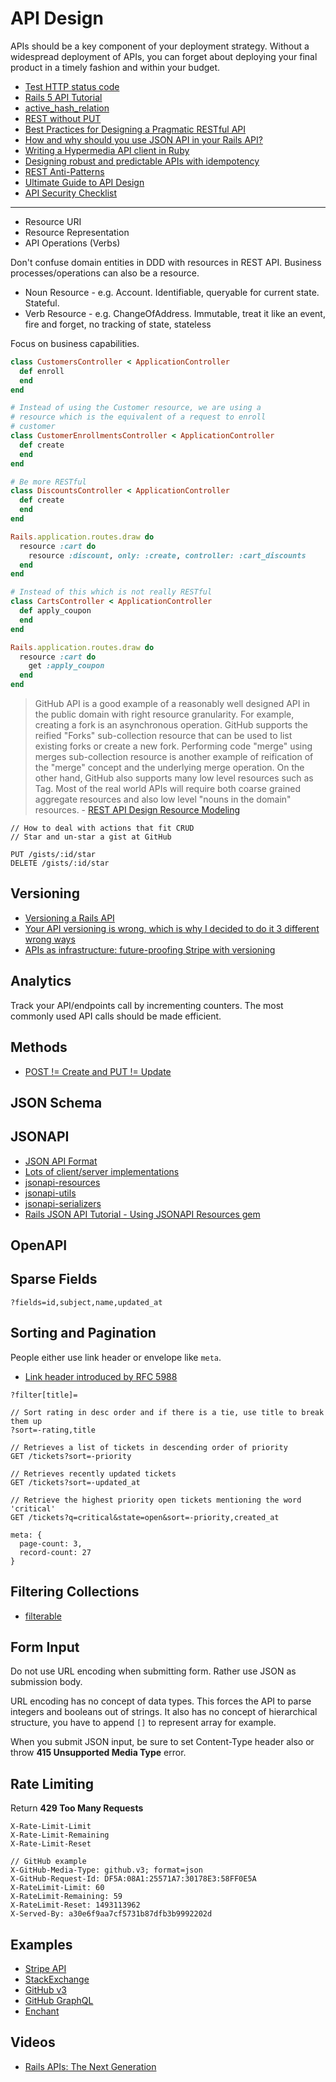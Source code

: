 # API Design

APIs should be a key component of your deployment strategy. Without a widespread deployment of APIs, you can forget about deploying your final product in a timely fashion and within your budget.

* [Test HTTP status code](http://httpstat.us/)
* [Rails 5 API Tutorial](https://github.com/vasilakisfil/rails5_api_tutorial)
* [active_hash_relation](https://github.com/kollegorna/active_hash_relation)
* [REST without PUT](https://www.thoughtworks.com/radar/techniques/rest-without-put)
* [Best Practices for Designing a Pragmatic RESTful API](http://www.vinaysahni.com/best-practices-for-a-pragmatic-restful-api)
* [How and why should you use JSON API in your Rails API?](http://blog.arkency.com/2016/02/how-and-why-should-you-use-json-api-in-your-rails-api/)
* [Writing a Hypermedia API client in Ruby](https://robots.thoughtbot.com/writing-a-hypermedia-api-client-in-ruby)
* [Designing robust and predictable APIs with idempotency](https://stripe.com/blog/idempotency)
* [REST Anti-Patterns](https://www.infoq.com/articles/rest-anti-patterns)
* [Ultimate Guide to API Design](https://blog.qmo.io/ultimate-guide-to-api-design/)
* [API Security Checklist](https://github.com/shieldfy/API-Security-Checklist)

---

* Resource URI
* Resource Representation
* API Operations (Verbs)

Don't confuse domain entities in DDD with resources in REST API. Business processes/operations can also be a resource.

* Noun Resource - e.g. Account. Identifiable, queryable for current state. Stateful.
* Verb Resource - e.g. ChangeOfAddress. Immutable, treat it like an event, fire and forget, no tracking of state, stateless

Focus on business capabilities.

```ruby
class CustomersController < ApplicationController
  def enroll
  end
end

# Instead of using the Customer resource, we are using a
# resource which is the equivalent of a request to enroll
# customer
class CustomerEnrollmentsController < ApplicationController
  def create
  end
end

# Be more RESTful
class DiscountsController < ApplicationController
  def create
  end
end

Rails.application.routes.draw do
  resource :cart do
    resource :discount, only: :create, controller: :cart_discounts
  end
end

# Instead of this which is not really RESTful
class CartsController < ApplicationController
  def apply_coupon
  end
end

Rails.application.routes.draw do
  resource :cart do
    get :apply_coupon
  end
end
```

> GitHub API is a good example of a reasonably well designed API in the public domain with right resource granularity. For example, creating a fork is an asynchronous operation. GitHub supports the reified "Forks" sub-collection resource that can be used to list existing forks or create a new fork. Performing code "merge" using merges sub-collection resource is another example of reification of the "merge" concept and the underlying merge operation. On the other hand, GitHub also supports many low level resources such as Tag. Most of the real world APIs will require both coarse grained aggregate resources and also low level "nouns in the domain" resources. - [REST API Design Resource Modeling](https://www.thoughtworks.com/insights/blog/rest-api-design-resource-modeling)

```
// How to deal with actions that fit CRUD
// Star and un-star a gist at GitHub

PUT /gists/:id/star
DELETE /gists/:id/star
```

## Versioning

* [Versioning a Rails API](https://chriskottom.com/blog/2017/04/versioning-a-rails-api/)
* [Your API versioning is wrong, which is why I decided to do it 3 different wrong ways](https://www.troyhunt.com/your-api-versioning-is-wrong-which-is/)
* [APIs as infrastructure: future-proofing Stripe with versioning](https://stripe.com/blog/api-versioning)

## Analytics

Track your API/endpoints call by incrementing counters. The most commonly used API calls should be made efficient.

## Methods

* [POST != Create and PUT != Update](http://www.eq8.eu/blogs/37-post-create-and-put-update)

## JSON Schema

## JSONAPI

* [JSON API Format](http://jsonapi.org/format/)
* [Lots of client/server implementations](http://jsonapi.org/implementations/)
* [jsonapi-resources](https://github.com/cerebris/jsonapi-resources)
* [jsonapi-utils](https://github.com/tiagopog/jsonapi-utils)
* [jsonapi-serializers](https://github.com/fotinakis/jsonapi-serializers)
* [Rails JSON API Tutorial - Using JSONAPI Resources gem](http://tutorialsfordevs.com/tutorials/rails-json-api-tutorial/)

## OpenAPI

## Sparse Fields

```
?fields=id,subject,name,updated_at
```

## Sorting and Pagination

People either use link header or envelope like `meta`.

* [Link header introduced by RFC 5988](https://tools.ietf.org/html/rfc5988#page-6)

```
?filter[title]=

// Sort rating in desc order and if there is a tie, use title to break them up
?sort=-rating,title

// Retrieves a list of tickets in descending order of priority
GET /tickets?sort=-priority

// Retrieves recently updated tickets
GET /tickets?sort=-updated_at

// Retrieve the highest priority open tickets mentioning the word 'critical'
GET /tickets?q=critical&state=open&sort=-priority,created_at
```

```
meta: {
  page-count: 3,
  record-count: 27
}
```

## Filtering Collections

* [filterable](https://github.com/procore/filterable)

## Form Input

Do not use URL encoding when submitting form. Rather use JSON as submission body.

URL encoding has no concept of data types. This forces the API to parse integers and booleans out of strings. It also has no concept of hierarchical structure, you have to append `[]` to represent array for example.

When you submit JSON input, be sure to set Content-Type header also or throw **415 Unsupported Media Type** error.

## Rate Limiting

Return **429 Too Many Requests**

```
X-Rate-Limit-Limit
X-Rate-Limit-Remaining
X-Rate-Limit-Reset

// GitHub example
X-GitHub-Media-Type: github.v3; format=json
X-GitHub-Request-Id: DF5A:08A1:25571A7:30178E3:58FF0E5A
X-RateLimit-Limit: 60
X-RateLimit-Remaining: 59
X-RateLimit-Reset: 1493113962
X-Served-By: a30e6f9aa7cf5731b87dfb3b9992202d
```

## Examples

* [Stripe API](https://stripe.com/docs/api)
* [StackExchange](https://api.stackexchange.com/docs/compression)
* [GitHub v3](https://developer.github.com/v3/)
* [GitHub GraphQL](https://developer.github.com/early-access/graphql/)
* [Enchant](http://dev.enchant.com/api/v1)

## Videos

* [Rails APIs: The Next Generation](https://www.youtube.com/watch?v=iTbTz8_ztIM)